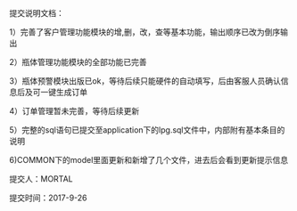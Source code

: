 提交说明文档：

1）完善了客户管理功能模块的增,删，改，查等基本功能，输出顺序已改为倒序输出

2）瓶体管理功能模块的全部功能已完善

3）瓶体预警模块出版已ok，等待后续只能硬件的自动填写，后由客服人员确认信息后及可一键生成订单

4）订单管理暂未完善，等待后续更新

5）完整的sql语句已提交至application下的lpg.sql文件中，内部附有基本条目的说明

6)COMMON下的model里面更新和新增了几个文件，进去后会看到更新提示信息

          
提交人：MORTAL

提交时间：2017-9-26

